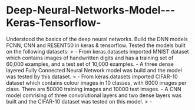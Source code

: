 # Deep-Neural-Networks-Model---Keras-Tensorflow-
Understood the basics of the deep neural networks. Build the DNN models FCNN, CNN and RESENT50 in keras & tensorflow. Tested the models built on the following datasets:
    > - From keras.datasets imported MNIST dataset which contains images of handwritten digits and has a training set of 60,000 examples, and a test set of 10,000 examples.
      - A three dense layered Fully Connected Neural Network model was build and the model was tested by this dataset.
    > - From keras.datasets imported CIFAR-10 dataset which contains colour images in 10 classes, with 6000 images per class. There are 50000 training images and 10000 test             images.
      - A CNN model comrising of three convolutional layers and two dense layers was built and the CIFAR-10 dataset was tested on this model.
    > - 
